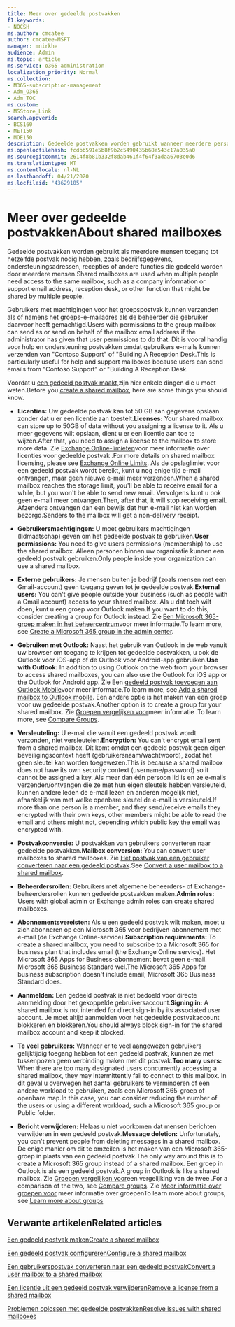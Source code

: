 ```yaml
---
title: Meer over gedeelde postvakken
f1.keywords:
- NOCSH
ms.author: cmcatee
author: cmcatee-MSFT
manager: mnirkhe
audience: Admin
ms.topic: article
ms.service: o365-administration
localization_priority: Normal
ms.collection:
- M365-subscription-management
- Adm_O365
- Adm_TOC
ms.custom:
- MSStore_Link
search.appverid:
- BCS160
- MET150
- MOE150
description: Gedeelde postvakken worden gebruikt wanneer meerdere personen toegang tot hetzelfde postvak nodig hebben. Meer informatie over wat u moet weten voordat u een gedeeld postvak maakt.
ms.openlocfilehash: fcdbb591e5b8f9b2c5490435b68e543c17a035a0
ms.sourcegitcommit: 2614f8b81b332f8dab461f4f64f3adaa6703e0d6
ms.translationtype: MT
ms.contentlocale: nl-NL
ms.lasthandoff: 04/21/2020
ms.locfileid: "43629105"
---
```

# <a name="about-shared-mailboxes"></a><span data-ttu-id="4dccb-104">Meer over gedeelde postvakken</span><span class="sxs-lookup"><span data-stu-id="4dccb-104">About shared mailboxes</span></span>

<span data-ttu-id="4dccb-105">Gedeelde postvakken worden gebruikt als meerdere mensen toegang tot hetzelfde postvak nodig hebben, zoals bedrijfsgegevens, ondersteuningsadressen, recepties of andere functies die gedeeld worden door meerdere mensen.</span><span class="sxs-lookup"><span data-stu-id="4dccb-105">Shared mailboxes are used when multiple people need access to the same mailbox, such as a company information or support email address, reception desk, or other function that might be shared by multiple people.</span></span>

<span data-ttu-id="4dccb-106">Gebruikers met machtigingen voor het groepspostvak kunnen verzenden als of namens het groeps-e-mailadres als de beheerder die gebruiker daarvoor heeft gemachtigd.</span><span class="sxs-lookup"><span data-stu-id="4dccb-106">Users with permissions to the group mailbox can send as or send on behalf of the mailbox email address if the administrator has given that user permissions to do that.</span></span> <span data-ttu-id="4dccb-107">Dit is vooral handig voor hulp en ondersteuning postvakken omdat gebruikers e-mails kunnen verzenden van "Contoso Support" of "Building A Reception Desk.</span><span class="sxs-lookup"><span data-stu-id="4dccb-107">This is particularly useful for help and support mailboxes because users can send emails from "Contoso Support" or "Building A Reception Desk.</span></span>

<span data-ttu-id="4dccb-108">Voordat u [een gedeeld postvak maakt,](create-a-shared-mailbox.md)zijn hier enkele dingen die u moet weten.</span><span class="sxs-lookup"><span data-stu-id="4dccb-108">Before you [create a shared mailbox](create-a-shared-mailbox.md), here are some things you should know.</span></span>

- <span data-ttu-id="4dccb-109">**Licenties:** Uw gedeelde postvak kan tot 50 GB aan gegevens opslaan zonder dat u er een licentie aan toestelt.</span><span class="sxs-lookup"><span data-stu-id="4dccb-109">**Licenses:** Your shared mailbox can store up to 50GB of data without you assigning a license to it.</span></span> <span data-ttu-id="4dccb-110">Als u meer gegevens wilt opslaan, dient u er een licentie aan toe te wijzen.</span><span class="sxs-lookup"><span data-stu-id="4dccb-110">After that, you need to assign a license to the mailbox to store more data.</span></span> <span data-ttu-id="4dccb-111">Zie [Exchange Online-limieten](https://technet.microsoft.com/library/exchange-online-limits.aspx#StorageLimits)voor meer informatie over licenties voor gedeelde postvak .</span><span class="sxs-lookup"><span data-stu-id="4dccb-111">For more details on shared mailbox licensing, please see [Exchange Online Limits](https://technet.microsoft.com/library/exchange-online-limits.aspx#StorageLimits).</span></span> <span data-ttu-id="4dccb-112">Als de opslaglimiet voor een gedeeld postvak wordt bereikt, kunt u nog enige tijd e-mail ontvangen, maar geen nieuwe e-mail meer verzenden.</span><span class="sxs-lookup"><span data-stu-id="4dccb-112">When a shared mailbox reaches the storage limit, you'll be able to receive email for a while, but you won't be able to send new email.</span></span> <span data-ttu-id="4dccb-113">Vervolgens kunt u ook geen e-mail meer ontvangen.</span><span class="sxs-lookup"><span data-stu-id="4dccb-113">Then, after that, it will stop receiving email.</span></span> <span data-ttu-id="4dccb-114">Afzenders ontvangen dan een bewijs dat hun e-mail niet kan worden bezorgd.</span><span class="sxs-lookup"><span data-stu-id="4dccb-114">Senders to the mailbox will get a non-delivery receipt.</span></span>

- <span data-ttu-id="4dccb-115">**Gebruikersmachtigingen:** U moet gebruikers machtigingen (lidmaatschap) geven om het gedeelde postvak te gebruiken.</span><span class="sxs-lookup"><span data-stu-id="4dccb-115">**User permissions:** You need to give users permissions (membership) to use the shared mailbox.</span></span> <span data-ttu-id="4dccb-116">Alleen personen binnen uw organisatie kunnen een gedeeld postvak gebruiken.</span><span class="sxs-lookup"><span data-stu-id="4dccb-116">Only people inside your organization can use a shared mailbox.</span></span>

- <span data-ttu-id="4dccb-117">**Externe gebruikers:** Je mensen buiten je bedrijf (zoals mensen met een Gmail-account) geen toegang geven tot je gedeelde postvak.</span><span class="sxs-lookup"><span data-stu-id="4dccb-117">**External users:** You can't give people outside your business (such as people with a Gmail account) access to your shared mailbox.</span></span> <span data-ttu-id="4dccb-118">Als u dat toch wilt doen, kunt u een groep voor Outlook maken.</span><span class="sxs-lookup"><span data-stu-id="4dccb-118">If you want to do this, consider creating a group for Outlook instead.</span></span> <span data-ttu-id="4dccb-119">Zie [Een Microsoft 365-groep maken in het beheercentrum](../create-groups/create-groups.md)voor meer informatie.</span><span class="sxs-lookup"><span data-stu-id="4dccb-119">To learn more, see [Create a Microsoft 365 group in the admin center](../create-groups/create-groups.md).</span></span>

-  <span data-ttu-id="4dccb-120">**Gebruiken met Outlook:** Naast het gebruik van Outlook in de web vanuit uw browser om toegang te krijgen tot gedeelde postvakken, u ook de Outlook voor iOS-app of de Outlook voor Android-app gebruiken.</span><span class="sxs-lookup"><span data-stu-id="4dccb-120">**Use with Outlook:** In addition to using Outlook on the web from your browser to access shared mailboxes, you can also use the Outlook for iOS app or the Outlook for Android app.</span></span> <span data-ttu-id="4dccb-121">Zie Een <a href="https://support.office.com/article/f866242c-81b2-472e-8776-6c49c5473c9f" target="_blank">gedeeld postvak toevoegen aan Outlook Mobile</a>voor meer informatie.</span><span class="sxs-lookup"><span data-stu-id="4dccb-121">To learn more, see <a href="https://support.office.com/article/f866242c-81b2-472e-8776-6c49c5473c9f" target="_blank">Add a shared mailbox to Outlook mobile</a>.</span></span> <span data-ttu-id="4dccb-122">Een andere optie is het maken van een groep voor uw gedeelde postvak.</span><span class="sxs-lookup"><span data-stu-id="4dccb-122">Another option is to create a group for your shared mailbox.</span></span> <span data-ttu-id="4dccb-123">Zie [Groepen vergelijken voor](../create-groups/compare-groups.md)meer informatie .</span><span class="sxs-lookup"><span data-stu-id="4dccb-123">To learn more, see [Compare Groups](../create-groups/compare-groups.md).</span></span>  

- <span data-ttu-id="4dccb-124">**Versleuteling:** U e-mail die vanuit een gedeeld postvak wordt verzonden, niet versleutelen.</span><span class="sxs-lookup"><span data-stu-id="4dccb-124">**Encryption:** You can't encrypt email sent from a shared mailbox.</span></span> <span data-ttu-id="4dccb-125">Dit komt omdat een gedeeld postvak geen eigen beveiligingscontext heeft (gebruikersnaam/wachtwoord), zodat het geen sleutel kan worden toegewezen.</span><span class="sxs-lookup"><span data-stu-id="4dccb-125">This is because a shared mailbox does not have its own security context (username/password) so it cannot be assigned a key.</span></span> <span data-ttu-id="4dccb-126">Als meer dan één persoon lid is en ze e-mails verzenden/ontvangen die ze met hun eigen sleutels hebben versleuteld, kunnen andere leden de e-mail lezen en anderen mogelijk niet, afhankelijk van met welke openbare sleutel de e-mail is versleuteld.</span><span class="sxs-lookup"><span data-stu-id="4dccb-126">If more than one person is a member, and they send/receive emails they encrypted with their own keys, other members might be able to read the email and others might not, depending which public key the email was encrypted with.</span></span>

- <span data-ttu-id="4dccb-127">**Postvakconversie:** U postvakken van gebruikers converteren naar gedeelde postvakken.</span><span class="sxs-lookup"><span data-stu-id="4dccb-127">**Mailbox conversion:** You can convert user mailboxes to shared mailboxes.</span></span> <span data-ttu-id="4dccb-128">Zie [Het postvak van een gebruiker converteren naar een gedeeld postvak](convert-user-mailbox-to-shared-mailbox.md).</span><span class="sxs-lookup"><span data-stu-id="4dccb-128">See [Convert a user mailbox to a shared mailbox](convert-user-mailbox-to-shared-mailbox.md).</span></span>

- <span data-ttu-id="4dccb-129">**Beheerdersrollen:** Gebruikers met algemene beheerders- of Exchange-beheerdersrollen kunnen gedeelde postvakken maken.</span><span class="sxs-lookup"><span data-stu-id="4dccb-129">**Admin roles:** Users with global admin or Exchange admin roles can create shared mailboxes.</span></span>

- <span data-ttu-id="4dccb-130">**Abonnementsvereisten:** Als u een gedeeld postvak wilt maken, moet u zich abonneren op een Microsoft 365 voor bedrijven-abonnement met e-mail (de Exchange Online-service).</span><span class="sxs-lookup"><span data-stu-id="4dccb-130">**Subscription requirements:** To create a shared mailbox, you need to subscribe to a Microsoft 365 for business plan that includes email (the Exchange Online service).</span></span> <span data-ttu-id="4dccb-131">Het Microsoft 365 Apps for Business-abonnement bevat geen e-mail. Microsoft 365 Business Standard wel.</span><span class="sxs-lookup"><span data-stu-id="4dccb-131">The Microsoft 365 Apps for business subscription doesn't include email; Microsoft 365 Business Standard does.</span></span>

- <span data-ttu-id="4dccb-132">**Aanmelden:** Een gedeeld postvak is niet bedoeld voor directe aanmelding door het gekoppelde gebruikersaccount.</span><span class="sxs-lookup"><span data-stu-id="4dccb-132">**Signing in:** A shared mailbox is not intended for direct sign-in by its associated user account.</span></span> <span data-ttu-id="4dccb-133">Je moet altijd aanmelden voor het gedeelde postvakaccount blokkeren en blokkeren.</span><span class="sxs-lookup"><span data-stu-id="4dccb-133">You should always block sign-in for the shared mailbox account and keep it blocked.</span></span>

- <span data-ttu-id="4dccb-134">**Te veel gebruikers:** Wanneer er te veel aangewezen gebruikers gelijktijdig toegang hebben tot een gedeeld postvak, kunnen ze met tussenpozen geen verbinding maken met dit postvak.</span><span class="sxs-lookup"><span data-stu-id="4dccb-134">**Too many users:** When there are too many designated users concurrently accessing a shared mailbox, they may intermittently fail to connect to this mailbox.</span></span> <span data-ttu-id="4dccb-135">In dit geval u overwegen het aantal gebruikers te verminderen of een andere workload te gebruiken, zoals een Microsoft 365-groep of openbare map.</span><span class="sxs-lookup"><span data-stu-id="4dccb-135">In this case, you can consider reducing the number of the users or using a different workload, such a Microsoft 365 group or Public folder.</span></span>

- <span data-ttu-id="4dccb-136">**Bericht verwijderen:** Helaas u niet voorkomen dat mensen berichten verwijderen in een gedeeld postvak.</span><span class="sxs-lookup"><span data-stu-id="4dccb-136">**Message deletion:** Unfortunately, you can't prevent people from deleting messages in a shared mailbox.</span></span> <span data-ttu-id="4dccb-137">De enige manier om dit te omzeilen is het maken van een Microsoft 365-groep in plaats van een gedeeld postvak.</span><span class="sxs-lookup"><span data-stu-id="4dccb-137">The only way around this is to create a Microsoft 365 group instead of a shared mailbox.</span></span> <span data-ttu-id="4dccb-138">Een groep in Outlook is als een gedeeld postvak.</span><span class="sxs-lookup"><span data-stu-id="4dccb-138">A group in Outlook is like a shared mailbox.</span></span> <span data-ttu-id="4dccb-139">Zie [Groepen vergelijken voor](../create-groups/compare-groups.md)een vergelijking van de twee .</span><span class="sxs-lookup"><span data-stu-id="4dccb-139">For a comparison of the two, see [Compare groups](../create-groups/compare-groups.md).</span></span> <span data-ttu-id="4dccb-140">Zie [Meer informatie over groepen voor](https://support.office.com/article/b565caa1-5c40-40ef-9915-60fdb2d97fa2.aspx) meer informatie over groepen</span><span class="sxs-lookup"><span data-stu-id="4dccb-140">To learn more about groups, see [Learn more about groups](https://support.office.com/article/b565caa1-5c40-40ef-9915-60fdb2d97fa2.aspx)</span></span>

## <a name="related-articles"></a><span data-ttu-id="4dccb-141">Verwante artikelen</span><span class="sxs-lookup"><span data-stu-id="4dccb-141">Related articles</span></span>

[<span data-ttu-id="4dccb-142">Een gedeeld postvak maken</span><span class="sxs-lookup"><span data-stu-id="4dccb-142">Create a shared mailbox</span></span>](create-a-shared-mailbox.md)

[<span data-ttu-id="4dccb-143">Een gedeeld postvak configureren</span><span class="sxs-lookup"><span data-stu-id="4dccb-143">Configure a shared mailbox</span></span>](configure-a-shared-mailbox.md)

[<span data-ttu-id="4dccb-144">Een gebruikerspostvak converteren naar een gedeeld postvak</span><span class="sxs-lookup"><span data-stu-id="4dccb-144">Convert a user mailbox to a shared mailbox</span></span>](convert-user-mailbox-to-shared-mailbox.md)

[<span data-ttu-id="4dccb-145">Een licentie uit een gedeeld postvak verwijderen</span><span class="sxs-lookup"><span data-stu-id="4dccb-145">Remove a license from a shared mailbox</span></span>](remove-license-from-shared-mailbox.md)

[<span data-ttu-id="4dccb-146">Problemen oplossen met gedeelde postvakken</span><span class="sxs-lookup"><span data-stu-id="4dccb-146">Resolve issues with shared mailboxes</span></span>](resolve-issues-with-shared-mailboxes.md)
